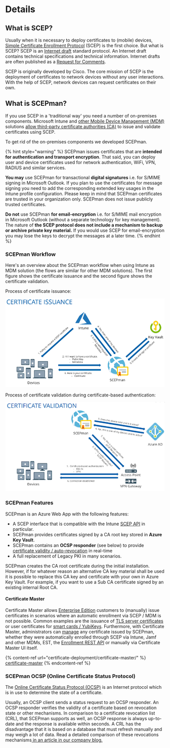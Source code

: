 # Details

## What is SCEP?

Usually when it is necessary to deploy certificates to (mobile) devices, [Simple Certificate Enrollment Protocol](https://www.rfc-editor.org/rfc/rfc8894.html) (SCEP) is the first choice. But what is SCEP? SCEP is an [Internet draft](https://en.wikipedia.org/wiki/Internet\_Draft) standard protocol. An Internet draft contains technical specifications and technical information. Internet drafts are often published as a [Request for Comments](https://en.wikipedia.org/wiki/Request\_for\_Comments).

SCEP is originally developed by Cisco. The core mission of SCEP is the deployment of certificates to network devices without any user interactions. With the help of SCEP, network devices can request certificates on their own.

## What is SCEPman?

If you use SCEP in a 'traditional way' you need a number of on-premises components. Microsoft Intune and [other Mobile Device Management (MDM)](use-cases.md#mdm-solutions) solutions [allow third-party certificate authorities (CA)](https://docs.microsoft.com/en-us/intune/certificate-authority-add-scep-overview) to issue and validate certificates using SCEP.

To get rid of the on-premises components we developed SCEPman.

{% hint style="warning" %}
SCEPman issues certificates that are **intended for authentication and transport encryption**. That said, you can deploy user and device certificates used for network authentication, WiFi, VPN, RADIUS and similar services.

**You may** use SCEPman for transactional **digital signatures** i.e. for S/MIME signing in Microsoft Outlook. If you plan to use the certificates for message signing you need to add the corresponding extended key usages in the Intune profile configuration. Please keep in mind that SCEPman certificates are trusted in your organization only. SCEPman does not issue publicly trusted certificates.

**Do not** use SCEPman **for email-encryption** i.e. for S/MIME mail encryption in Microsoft Outlook (without a separate technology for key management). The nature of **the SCEP protocol does not include a mechanism to backup or archive private key material.** If you would use SCEP for email-encryption you may lose the keys to decrypt the messages at a later time.
{% endhint %}

### SCEPman Workflow

Here's an overview about the SCEPman workflow when using Intune as MDM solution (the flows are similar for other MDM solutions). The first figure shows the certificate issuance and the second figure shows the certificate validation.

Process of certificate issuance:

![](.gitbook/assets/Overview1.png)

Process of certificate validation during certificate-based authentication:

![](.gitbook/assets/Overview2.png)

### SCEPman Features

SCEPman is an Azure Web App with the following features:

* A SCEP interface that is compatible with the Intune [SCEP API](https://docs.microsoft.com/en-us/intune/certificate-authority-add-scep-overview) in particular.
* SCEPman provides certificates signed by a CA root key stored in **Azure Key Vault**.
* SCEPman contains an **OCSP responder** (see below) to provide [certificate validity / auto-revocation](certificate-deployment/manage-certificates.md#automatic-revocation) in real-time
* A full replacement of Legacy PKI in many scenarios.

SCEPman creates the CA root certificate during the initial installation. However, if for whatever reason an alternative CA key material shall be used it is possible to replace this CA key and certificate with your own in Azure Key Vault. For example, if you want to use a Sub CA certificate signed by an existing internal Root CA.

#### Certificate Master

Certificate Master allows [Enterprise Edition](editions.md#edition-comparison) customers to (manually) issue certificates in scenarios where an automatic enrollment via SCEP / MDM is not possible. Common examples are the issuance of [TLS server certificates](certificate-deployment/certificate-master/tls-server-certificate-pkcs-12.md) or user certificates for [smart cards / YubiKeys](certificate-deployment/certificate-master/user-certificate.md). Furthermore, with Certificate Master, administrators can [manage](certificate-deployment/manage-certificates.md) any certificate issued by SCEPman, whether they were automatically enrolled through SCEP via Intune, Jamf and other MDMs, EST, the [Enrollment REST API](certificate-deployment/api-certificates/) or manually via Certificate Master UI itself.

{% content-ref url="certificate-deployment/certificate-master/" %}
[certificate-master](certificate-deployment/certificate-master/)
{% endcontent-ref %}

### SCEPman OCSP (Online Certificate Status Protocol)

The [Online Certificate Status Protocol (OCSP)](https://en.wikipedia.org/wiki/Online\_Certificate\_Status\_Protocol) is an Internet protocol which is in use to determine the state of a certificate.

Usually, an OCSP client sends a status request to an OCSP responder. An OCSP responder verifies the validity of a certificate based on revocation state or other mechanisms. In comparison to a certificate revocation list (CRL), that SCEPman supports as well, an OCSP response is always up-to-date and the response is available within seconds. A CRL has the disadvantage that it is based on a database that must refresh manually and may weigh a lot of data. Read a detailed comparison of these revocations mechanisms[ in an article in our company blog.](https://www.glueckkanja.com/blog/products/2023/05/certificate-revocation-en/)
